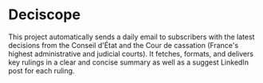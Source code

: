 # Deciscope
This project automatically sends a daily email to subscribers with the latest decisions from the Conseil d'État and the Cour de cassation (France's highest administrative and judicial courts). It fetches, formats, and delivers key rulings in a clear and concise summary as well as a suggest LinkedIn post for each ruling.
